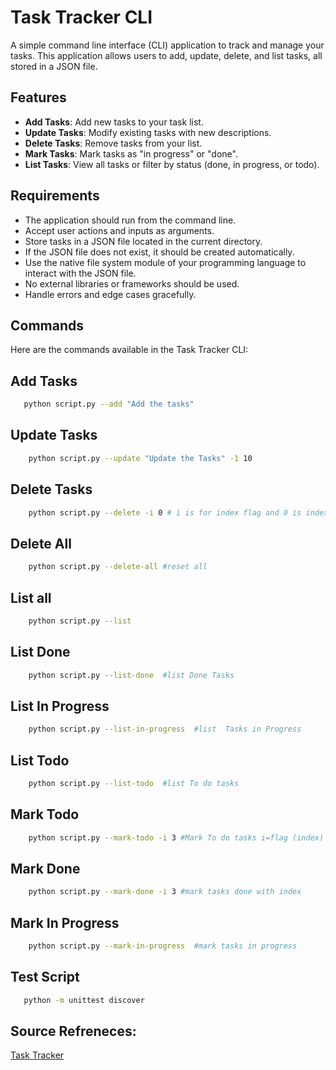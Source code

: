 # Task Tracker CLI

A simple command line interface (CLI) application to track and manage your tasks. This application allows users to add, update, delete, and list tasks, all stored in a JSON file.

## Features

- **Add Tasks**: Add new tasks to your task list.
- **Update Tasks**: Modify existing tasks with new descriptions.
- **Delete Tasks**: Remove tasks from your list.
- **Mark Tasks**: Mark tasks as "in progress" or "done".
- **List Tasks**: View all tasks or filter by status (done, in progress, or todo).

## Requirements

- The application should run from the command line.
- Accept user actions and inputs as arguments.
- Store tasks in a JSON file located in the current directory.
- If the JSON file does not exist, it should be created automatically.
- Use the native file system module of your programming language to interact with the JSON file.
- No external libraries or frameworks should be used.
- Handle errors and edge cases gracefully.

## Commands

Here are the commands available in the Task Tracker CLI:
## Add Tasks

```bash
   python script.py --add "Add the tasks"
```

## Update Tasks

```bash
    python script.py --update "Update the Tasks" -1 10
```

## Delete Tasks

```bash
    python script.py --delete -i 0 # i is for index flag and 0 is index to delete
```

## Delete All

```bash
    python script.py --delete-all #reset all
```

## List all

```bash
    python script.py --list
```

## List Done

```bash
    python script.py --list-done  #list Done Tasks
```

## List In Progress

```bash
    python script.py --list-in-progress  #list  Tasks in Progress
```

## List Todo

```bash
    python script.py --list-todo  #list To do tasks
```

## Mark Todo

```bash
    python script.py --mark-todo -i 3 #Mark To do tasks i=flag (index) index = 3
```

## Mark Done

```bash
    python script.py --mark-done -i 3 #mark tasks done with index
```

## Mark In Progress

```bash
    python script.py --mark-in-progress  #mark tasks in progress
```

## Test Script

```bash
   python -m unittest discover
```
## Source Refreneces:
[Task Tracker](https://roadmap.sh/projects/task-tracker)


